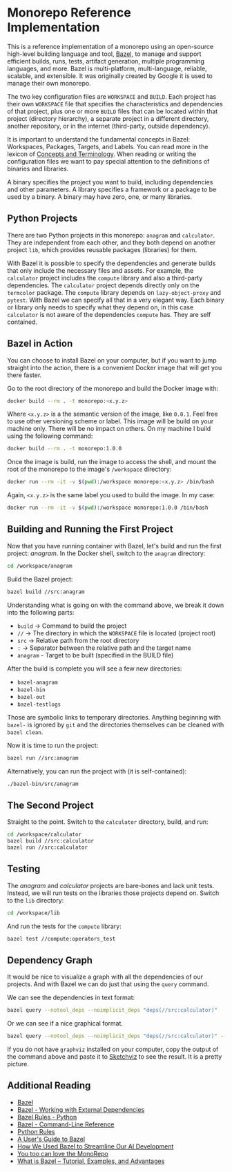 # Monorepo Reference Implementation

This is a reference implementation of a monorepo using an open-source high-level building language and tool, [Bazel](https://bazel.build), to manage and support efficient builds, runs, tests, artifact generation, multiple programming languages, and more. Bazel is multi-platform, multi-language, reliable, scalable, and extensible. It was originally created by Google it is used to manage their own monorepo.

The two key configuration files are `WORKSPACE` and `BUILD`. Each project has their own `WORKSPACE` file that specifies the characteristics and dependencies of that project, plus one or more `BUILD` files that can be located within that project (directory hierarchy), a separate project in a different directory, another repository, or in the internet (third-party, outside dependency).

It is important to understand the fundamental concepts in Bazel: Workspaces, Packages, Targets, and Labels. You can read more in the lexicon of [Concepts and Terminology](https://docs.bazel.build/versions/4.2.1/build-ref.html). When reading or writing the configuration files we want to pay special attention to the definitions of binaries and libraries.

A binary specifies the project you want to build, including dependencies and other parameters. A library specifies a framework or a package to be used by a binary. A binary may have zero, one, or many libraries.


## Python Projects

There are two Python projects in this monorepo: `anagram` and `calculator`. They are independent from each other, and they both depend on another project `lib`, which provides reusable packages (libraries) for them.

With Bazel it is possible to specify the dependencies and generate builds that only include the necessary files and assets. For example, the `calculator` project includes the `compute` library and also a third-party dependencies. The `calculator` project depends directly only on the `termcolor` package. The `compute` library depends on `lazy-object-proxy` and `pytest`. With Bazel we can specify all that in a very elegant way. Each binary or library only needs to specify what they depend on, in this case `calculator` is not aware of the dependencies `compute` has. They are self contained.


## Bazel in Action

You can choose to install Bazel on your computer, but if you want to jump straight into the action, there is a convenient Docker image that will get you there faster.

Go to the root directory of the monorepo and build the Docker image with:

```bash
docker build --rm . -t monorepo:<x.y.z>
```

Where `<x.y.z>` is a the semantic version of the image, like `0.0.1`. Feel free to use other versioning scheme or label. This image will be build on your machine only. There will be no impact on others. On my machine I build using the following command:

```bash
docker build --rm . -t monorepo:1.0.0
```

Once the image is build, run the image to access the shell, and mount the root of the monorepo to the image's `/workspace` directory:

```bash
docker run --rm -it -v $(pwd):/workspace monorepo:<x.y.z> /bin/bash
```

Again, `<x.y.z>` is the same label you used to build the image. In my case:

```bash
docker run --rm -it -v $(pwd):/workspace monorepo:1.0.0 /bin/bash
```


## Building and Running the First Project

Now that you have running container with Bazel, let's build and run the first project: _anagram_. In the Docker shell, switch to the `anagram` directory:

```bash
cd /workspace/anagram
```

Build the Bazel project:

```bash
bazel build //src:anagram
```

Understanding what is going on with the command above, we break it down into the following parts:

- `build` -> Command to build the project
- `//` -> The directory in which the `WORKSPACE` file is located (project root)
- `src` -> Relative path from the root directory
- `:` -> Separator between the relative path and the target name
- `anagram` - Target to be built (specified in the BUILD file)

After the build is complete you will see a few new directories:

- `bazel-anagram`
- `bazel-bin`
- `bazel-out`
- `bazel-testlogs`

Those are symbolic links to temporary directories. Anything beginning with `bazel-` is ignored by `git` and the directories themselves can be cleaned with `bazel clean`.

Now it is time to run the project:

```bash
bazel run //src:anagram
```

Alternatively, you can run the project with (it is self-contained):

```bash
./bazel-bin/src/anagram
```


## The Second Project

Straight to the point. Switch to the `calculator` directory, build, and run:

```bash
cd /workspace/calculator
bazel build //src:calculator
bazel run //src:calculator
```


## Testing

The _anagram_ and _calculator_ projects are bare-bones and lack unit tests. Instead, we will run tests on the libraries those projects depend on. Switch to the `lib` directory:

```bash
cd /workspace/lib
```

And run the tests for the `compute` library:

```bash
bazel test //compute:operators_test
```


## Dependency Graph

It would be nice to visualize a graph with all the dependencies of our projects. And with Bazel we can do just that using the `query` command.

We can see the dependencies in text format:

```bash
bazel query --notool_deps --noimplicit_deps "deps(//src:calculator)"
```

Or we can see if a nice graphical format.

```bash
bazel query --notool_deps --noimplicit_deps "deps(//src:calculator)" --output graph
```

If you do not have `graphviz` installed on your computer, copy the output of the command above and paste it to [Sketchviz](https://sketchviz.com/new) to see the result. It is a pretty picture.


## Additional Reading

- [Bazel](https://bazel.build)
- [Bazel - Working with External Dependencies](https://docs.bazel.build/versions/main/external.html)
- [Bazel Rules - Python](https://github.com/bazelbuild/rules_python)
- [Bazel - Command-Line Reference](https://docs.bazel.build/versions/main/command-line-reference.html)
- [Python Rules](https://docs.bazel.build/versions/main/be/python.html)
- [A User's Guide to Bazel](https://docs.bazel.build/versions/main/guide.html)
- [How We Used Bazel to Streamline Our AI Development](https://www.spotdraft.com//engineering-blog/how-we-used-bazel-to-streamline-our-ai-development?utm_source=pocket_mylist)
- [You too can love the MonoRepo](https://medium.com/@Jakeherringbone/you-too-can-love-the-monorepo-d95d1d6fcebe)
- [What is Bazel – Tutorial, Examples, and Advantages](https://semaphoreci.com/blog/bazel-build-tutorial-examples?utm_source=pocket_mylist)
